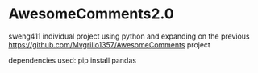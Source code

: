 # AwesomeComments2.0
sweng411 individual project using python and expanding on the previous https://github.com/Mvgrillo1357/AwesomeComments project

dependencies used:
pip install pandas

